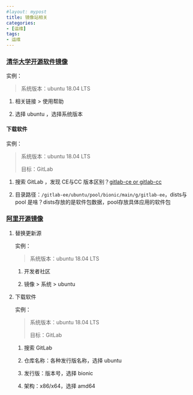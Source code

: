 ```yaml
---
#layout: mypost
title: 镜像站相关
categories:
- [运维]
tags:
- 运维
---
```


### [清华大学开源软件镜像](https://mirrors.tuna.tsinghua.edu.cn/)

实例：

> 系统版本：ubuntu 18.04 LTS

1. 相关链接 > 使用帮助

2. 选择 ubuntu ，选择系统版本

#### 下载软件

实例：

> 系统版本：ubuntu 18.04 LTS
>
> 目标：GitLab

1. 搜索 GitLab ，发现 CE与CC 版本区别？[gitlab-ce or gitlab-cc](https://about.gitlab.com/install/ce-or-ee/)

2. 目录路径：`/gitlab-ee/ubuntu/pool/bionic/main/g/gitlab-ee`，dists与pool 是啥？dists存放的是软件包数据，pool存放具体应用的软件包

### [阿里开源镜像](https://developer.aliyun.com/mirror/)

1. 替换更新源

    实例：

    > 系统版本：ubuntu 18.04 LTS

   1. 开发者社区

   2. 镜像 > 系统 > ubuntu

2. 下载软件

    实例：

    > 系统版本：ubuntu 18.04 LTS
    >
    > 目标：GitLab

   1. 搜索 GitLab

   2. 仓库名称：各种发行版名称，选择 ubuntu

   3. 发行版：版本号，选择 bionic

   4. 架构：x86/x64，选择 amd64

